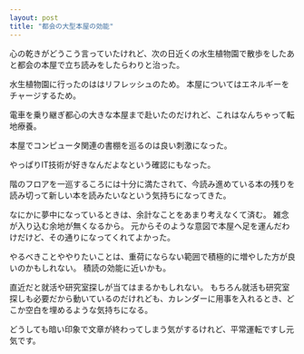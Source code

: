 ```yaml
---
layout: post
title: "都会の大型本屋の効能"
---
```


心の乾きがどうこう言っていたけれど、次の日近くの水生植物園で散歩をしたあと都会の本屋で立ち読みをしたらわりと治った。


水生植物園に行ったのははリフレッシュのため。
本屋についてはエネルギーをチャージするため。

電車を乗り継ぎ都心の大きな本屋まで赴いたのだけれど、これはなんちゃって転地療養。


本屋でコンピュータ関連の書棚を巡るのは良い刺激になった。

やっぱりIT技術が好きなんだよなという確認にもなった。

階のフロアを一巡するころには十分に満たされて、今読み進めている本の残りを読み切って新しい本を読みたいなという気持ちになってきた。


なにかに夢中になっているときは、余計なことをあまり考えなくて済む。
雑念が入り込む余地が無くなるから。
元からそのような意図で本屋へ足を運んだわけだけど、その通りになってくれてよかった。


やるべきことややりたいことは、重荷にならない範囲で積極的に増やした方が良いのかもしれない。
積読の効能に近いかも。


直近だと就活や研究室探しが当てはまるかもしれない。
もちろん就活も研究室探しも必要だから動いているのだけれども、カレンダーに用事を入れるとき、どこか空白を埋めるような気持ちになる。


どうしても暗い印象で文章が終わってしまう気がするけれど、平常運転ですし元気です。


